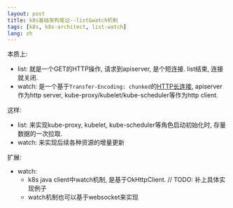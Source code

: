 ```yaml
---
layout: post
title: k8s基础架构笔记--list&watch机制
tags: [k8s, k8s-architect, list-watch]
lang: zh
---
```


本质上:  
- list: 就是一个GET的HTTP操作, 请求到apiserver, 是个短连接. list结束, 连接就关闭.
- watch: 是一个基于`Transfer-Encoding: chunked`的[HTTP长连接](https://imququ.com/post/transfer-encoding-header-in-http.html), apiserver作为http server, kube-proxy/kubelet/kube-scheduler等作为http client. 

这样: 
- list: 来实现kube-proxy, kubelet, kube-scheduler等角色启动初始化时, 存量数据的一次拉取.
- watch: 来实现后续各种资源的增量更新

扩展: 
- watch: 
  - k8s java client中watch机制, 是基于OkHttpClient. // TODO: 补上具体实现例子
  - watch机制也可以基于websocket来实现
